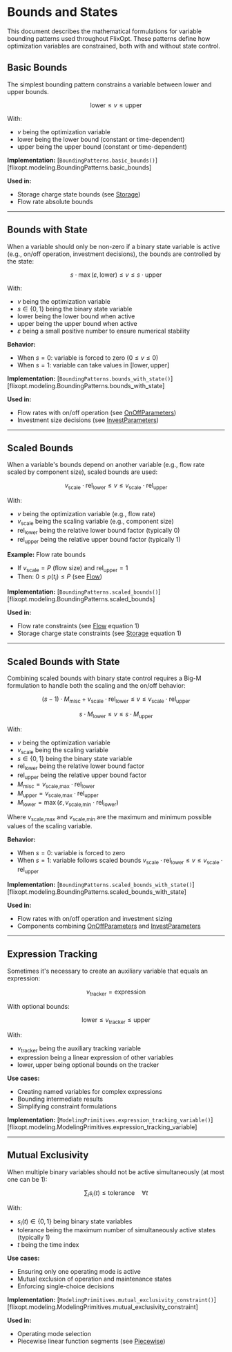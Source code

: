 # Bounds and States

This document describes the mathematical formulations for variable bounding patterns used throughout FlixOpt. These patterns define how optimization variables are constrained, both with and without state control.

## Basic Bounds

The simplest bounding pattern constrains a variable between lower and upper bounds.

$$\label{eq:basic_bounds}
\text{lower} \leq v \leq \text{upper}
$$

With:
- $v$ being the optimization variable
- $\text{lower}$ being the lower bound (constant or time-dependent)
- $\text{upper}$ being the upper bound (constant or time-dependent)

**Implementation:** [`BoundingPatterns.basic_bounds()`][flixopt.modeling.BoundingPatterns.basic_bounds]

**Used in:**
- Storage charge state bounds (see [Storage](../elements/Storage.md))
- Flow rate absolute bounds

---

## Bounds with State

When a variable should only be non-zero if a binary state variable is active (e.g., on/off operation, investment decisions), the bounds are controlled by the state:

$$\label{eq:bounds_with_state}
s \cdot \max(\varepsilon, \text{lower}) \leq v \leq s \cdot \text{upper}
$$

With:
- $v$ being the optimization variable
- $s \in \{0, 1\}$ being the binary state variable
- $\text{lower}$ being the lower bound when active
- $\text{upper}$ being the upper bound when active
- $\varepsilon$ being a small positive number to ensure numerical stability

**Behavior:**
- When $s = 0$: variable is forced to zero ($0 \leq v \leq 0$)
- When $s = 1$: variable can take values in $[\text{lower}, \text{upper}]$

**Implementation:** [`BoundingPatterns.bounds_with_state()`][flixopt.modeling.BoundingPatterns.bounds_with_state]

**Used in:**
- Flow rates with on/off operation (see [OnOffParameters](../features/OnOffParameters.md))
- Investment size decisions (see [InvestParameters](../features/InvestParameters.md))

---

## Scaled Bounds

When a variable's bounds depend on another variable (e.g., flow rate scaled by component size), scaled bounds are used:

$$\label{eq:scaled_bounds}
v_\text{scale} \cdot \text{rel}_\text{lower} \leq v \leq v_\text{scale} \cdot \text{rel}_\text{upper}
$$

With:
- $v$ being the optimization variable (e.g., flow rate)
- $v_\text{scale}$ being the scaling variable (e.g., component size)
- $\text{rel}_\text{lower}$ being the relative lower bound factor (typically 0)
- $\text{rel}_\text{upper}$ being the relative upper bound factor (typically 1)

**Example:** Flow rate bounds
- If $v_\text{scale} = P$ (flow size) and $\text{rel}_\text{upper} = 1$
- Then: $0 \leq p(t_i) \leq P$ (see [Flow](../elements/Flow.md))

**Implementation:** [`BoundingPatterns.scaled_bounds()`][flixopt.modeling.BoundingPatterns.scaled_bounds]

**Used in:**
- Flow rate constraints (see [Flow](../elements/Flow.md) equation 1)
- Storage charge state constraints (see [Storage](../elements/Storage.md) equation 1)

---

## Scaled Bounds with State

Combining scaled bounds with binary state control requires a Big-M formulation to handle both the scaling and the on/off behavior:

$$\label{eq:scaled_bounds_with_state_1}
(s - 1) \cdot M_\text{misc} + v_\text{scale} \cdot \text{rel}_\text{lower} \leq v \leq v_\text{scale} \cdot \text{rel}_\text{upper}
$$

$$\label{eq:scaled_bounds_with_state_2}
s \cdot M_\text{lower} \leq v \leq s \cdot M_\text{upper}
$$

With:
- $v$ being the optimization variable
- $v_\text{scale}$ being the scaling variable
- $s \in \{0, 1\}$ being the binary state variable
- $\text{rel}_\text{lower}$ being the relative lower bound factor
- $\text{rel}_\text{upper}$ being the relative upper bound factor
- $M_\text{misc} = v_\text{scale,max} \cdot \text{rel}_\text{lower}$
- $M_\text{upper} = v_\text{scale,max} \cdot \text{rel}_\text{upper}$
- $M_\text{lower} = \max(\varepsilon, v_\text{scale,min} \cdot \text{rel}_\text{lower})$

Where $v_\text{scale,max}$ and $v_\text{scale,min}$ are the maximum and minimum possible values of the scaling variable.

**Behavior:**
- When $s = 0$: variable is forced to zero
- When $s = 1$: variable follows scaled bounds $v_\text{scale} \cdot \text{rel}_\text{lower} \leq v \leq v_\text{scale} \cdot \text{rel}_\text{upper}$

**Implementation:** [`BoundingPatterns.scaled_bounds_with_state()`][flixopt.modeling.BoundingPatterns.scaled_bounds_with_state]

**Used in:**
- Flow rates with on/off operation and investment sizing
- Components combining [OnOffParameters](../features/OnOffParameters.md) and [InvestParameters](../features/InvestParameters.md)

---

## Expression Tracking

Sometimes it's necessary to create an auxiliary variable that equals an expression:

$$\label{eq:expression_tracking}
v_\text{tracker} = \text{expression}
$$

With optional bounds:

$$\label{eq:expression_tracking_bounds}
\text{lower} \leq v_\text{tracker} \leq \text{upper}
$$

With:
- $v_\text{tracker}$ being the auxiliary tracking variable
- $\text{expression}$ being a linear expression of other variables
- $\text{lower}, \text{upper}$ being optional bounds on the tracker

**Use cases:**
- Creating named variables for complex expressions
- Bounding intermediate results
- Simplifying constraint formulations

**Implementation:** [`ModelingPrimitives.expression_tracking_variable()`][flixopt.modeling.ModelingPrimitives.expression_tracking_variable]

---

## Mutual Exclusivity

When multiple binary variables should not be active simultaneously (at most one can be 1):

$$\label{eq:mutual_exclusivity}
\sum_{i} s_i(t) \leq \text{tolerance} \quad \forall t
$$

With:
- $s_i(t) \in \{0, 1\}$ being binary state variables
- $\text{tolerance}$ being the maximum number of simultaneously active states (typically 1)
- $t$ being the time index

**Use cases:**
- Ensuring only one operating mode is active
- Mutual exclusion of operation and maintenance states
- Enforcing single-choice decisions

**Implementation:** [`ModelingPrimitives.mutual_exclusivity_constraint()`][flixopt.modeling.ModelingPrimitives.mutual_exclusivity_constraint]

**Used in:**
- Operating mode selection
- Piecewise linear function segments (see [Piecewise](../features/Piecewise.md))
